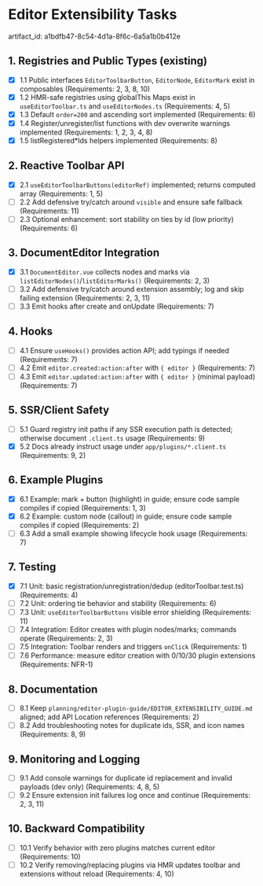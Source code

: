 # Editor Extensibility Tasks

artifact_id: a1bdfb47-8c54-4d1a-8f6c-6a5a1b0b412e

## 1. Registries and Public Types (existing)

-   [x] 1.1 Public interfaces `EditorToolbarButton`, `EditorNode`, `EditorMark` exist in composables (Requirements: 2, 3, 8, 10)
-   [x] 1.2 HMR-safe registries using globalThis Maps exist in `useEditorToolbar.ts` and `useEditorNodes.ts` (Requirements: 4, 5)
-   [x] 1.3 Default `order=200` and ascending sort implemented (Requirements: 6)
-   [x] 1.4 Register/unregister/list functions with dev overwrite warnings implemented (Requirements: 1, 2, 3, 4, 8)
-   [x] 1.5 listRegistered\*Ids helpers implemented (Requirements: 8)

## 2. Reactive Toolbar API

-   [x] 2.1 `useEditorToolbarButtons(editorRef)` implemented; returns computed array (Requirements: 1, 5)
-   [ ] 2.2 Add defensive try/catch around `visible` and ensure safe fallback (Requirements: 11)
-   [ ] 2.3 Optional enhancement: sort stability on ties by id (low priority) (Requirements: 6)

## 3. DocumentEditor Integration

-   [x] 3.1 `DocumentEditor.vue` collects nodes and marks via `listEditorNodes()`/`listEditorMarks()` (Requirements: 2, 3)
-   [ ] 3.2 Add defensive try/catch around extension assembly; log and skip failing extension (Requirements: 2, 3, 11)
-   [ ] 3.3 Emit hooks after create and onUpdate (Requirements: 7)

## 4. Hooks

-   [ ] 4.1 Ensure `useHooks()` provides action API; add typings if needed (Requirements: 7)
-   [ ] 4.2 Emit `editor.created:action:after` with `{ editor }` (Requirements: 7)
-   [ ] 4.3 Emit `editor.updated:action:after` with `{ editor }` (minimal payload) (Requirements: 7)

## 5. SSR/Client Safety

-   [ ] 5.1 Guard registry init paths if any SSR execution path is detected; otherwise document `.client.ts` usage (Requirements: 9)
-   [x] 5.2 Docs already instruct usage under `app/plugins/*.client.ts` (Requirements: 9, 2)

## 6. Example Plugins

-   [x] 6.1 Example: mark + button (highlight) in guide; ensure code sample compiles if copied (Requirements: 1, 3)
-   [x] 6.2 Example: custom node (callout) in guide; ensure code sample compiles if copied (Requirements: 2)
-   [ ] 6.3 Add a small example showing lifecycle hook usage (Requirements: 7)

## 7. Testing

-   [x] 7.1 Unit: basic registration/unregistration/dedup (editorToolbar.test.ts) (Requirements: 4)
-   [ ] 7.2 Unit: ordering tie behavior and stability (Requirements: 6)
-   [ ] 7.3 Unit: `useEditorToolbarButtons` visible error shielding (Requirements: 11)
-   [ ] 7.4 Integration: Editor creates with plugin nodes/marks; commands operate (Requirements: 2, 3)
-   [ ] 7.5 Integration: Toolbar renders and triggers `onClick` (Requirements: 1)
-   [ ] 7.6 Performance: measure editor creation with 0/10/30 plugin extensions (Requirements: NFR-1)

## 8. Documentation

-   [ ] 8.1 Keep `planning/editor-plugin-guide/EDITOR_EXTENSIBILITY_GUIDE.md` aligned; add API Location references (Requirements: 2)
-   [ ] 8.2 Add troubleshooting notes for duplicate ids, SSR, and icon names (Requirements: 8, 9)

## 9. Monitoring and Logging

-   [ ] 9.1 Add console warnings for duplicate id replacement and invalid payloads (dev only) (Requirements: 4, 8, 5)
-   [ ] 9.2 Ensure extension init failures log once and continue (Requirements: 2, 3, 11)

## 10. Backward Compatibility

-   [ ] 10.1 Verify behavior with zero plugins matches current editor (Requirements: 10)
-   [ ] 10.2 Verify removing/replacing plugins via HMR updates toolbar and extensions without reload (Requirements: 4, 10)
